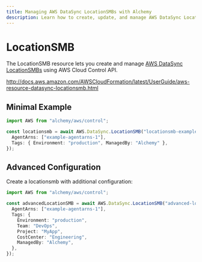 ```yaml
---
title: Managing AWS DataSync LocationSMBs with Alchemy
description: Learn how to create, update, and manage AWS DataSync LocationSMBs using Alchemy Cloud Control.
---
```


# LocationSMB

The LocationSMB resource lets you create and manage [AWS DataSync LocationSMBs](https://docs.aws.amazon.com/datasync/latest/userguide/) using AWS Cloud Control API.

http://docs.aws.amazon.com/AWSCloudFormation/latest/UserGuide/aws-resource-datasync-locationsmb.html

## Minimal Example

```ts
import AWS from "alchemy/aws/control";

const locationsmb = await AWS.DataSync.LocationSMB("locationsmb-example", {
  AgentArns: ["example-agentarns-1"],
  Tags: { Environment: "production", ManagedBy: "Alchemy" },
});
```

## Advanced Configuration

Create a locationsmb with additional configuration:

```ts
import AWS from "alchemy/aws/control";

const advancedLocationSMB = await AWS.DataSync.LocationSMB("advanced-locationsmb", {
  AgentArns: ["example-agentarns-1"],
  Tags: {
    Environment: "production",
    Team: "DevOps",
    Project: "MyApp",
    CostCenter: "Engineering",
    ManagedBy: "Alchemy",
  },
});
```

